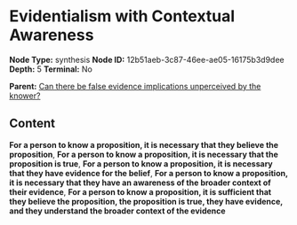 # Evidentialism with Contextual Awareness

**Node Type:** synthesis
**Node ID:** 12b51aeb-3c87-46ee-ae05-16175b3d9dee
**Depth:** 5
**Terminal:** No

**Parent:** [Can there be false evidence implications unperceived by the knower?](can-there-be-false-evidence-implications-unperceived-by-the-knower-antithesis-dcd9de3d-43f0-4460-b794-10240cc2ffc0.md)

## Content

**For a person to know a proposition, it is necessary that they believe the proposition**, **For a person to know a proposition, it is necessary that the proposition is true**, **For a person to know a proposition, it is necessary that they have evidence for the belief**, **For a person to know a proposition, it is necessary that they have an awareness of the broader context of their evidence**, **For a person to know a proposition, it is sufficient that they believe the proposition, the proposition is true, they have evidence, and they understand the broader context of the evidence**
